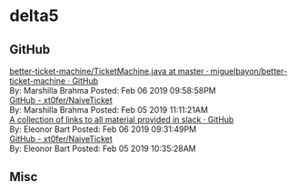 # delta5 



## GitHub

[better-ticket-machine/TicketMachine.java at master · miguelbayon/better-ticket-machine · GitHub](https://github.com/miguelbayon/better-ticket-machine/blob/master/TicketMachine.java)<br/>By: Marshilla Brahma Posted: Feb 06 2019 09:58:58PM<br/>[GitHub - xt0fer/NaiveTicket](https://github.com/xt0fer/NaiveTicket)<br/>By: Marshilla Brahma Posted: Feb 05 2019 11:11:21AM<br/>[A collection of links to all material provided in slack · GitHub](https://gist.github.com/ElBell/06540ff69a899b8e1ceb07b3f5d073c9)<br/>By: Eleonor Bart Posted: Feb 06 2019 09:31:49PM<br/>[GitHub - xt0fer/NaiveTicket](https://github.com/xt0fer/NaiveTicket)<br/>By: Eleonor Bart Posted: Feb 05 2019 10:35:28AM<br/>

## Misc 

